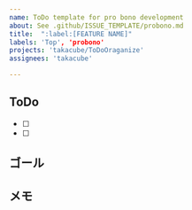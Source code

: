 ```yaml
---
name: ToDo template for pro bono development
about: See .github/ISSUE_TEMPLATE/probono.md
title:  ":label:[FEATURE NAME]"
labels: 'Top', 'probono'
projects: 'takacube/ToDoOraganize'
assignees: 'takacube'

---
```


## ToDo

- [ ]
- [ ]

## ゴール

## メモ